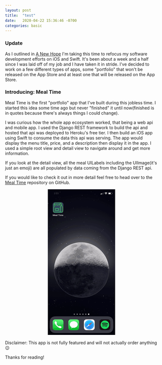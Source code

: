 ```yaml
---
layout: post
title:  "test"
date:   2020-04-22 15:36:46 -0700
categories: basic
---
```

### Update

As I outlined in [A New Hope](http://andrewmiotke.com/update/2020/03/31/a-new-hope.html) I'm taking
this time to refocus my software development efforts on iOS and Swift. It's been about a week and a half
since I was laid off of my job and I have taken it in stride. I've decided to work on a few different types of
apps, some "portfolio" that won't be released on the App Store and at least one that will be released on the App Store.

### Introducing: Meal Time
Meal Time is the first "portfolio" app that I've built during this jobless time. I started this idea some time ago
but never "finished" it until now(finished is in quotes because there's always things I could change).

I was curious how the whole app ecosystem worked, that being a web api and mobile app. I used the Django
REST framework to build the api and hosted that api was deployed to Heroku's free tier. I then build an iOS app using Swift to consume the data this api was serving.
The app would display the menu title, price, and a description then display it in the app. I used a simple root view and detail view
to navigate around and get more information.

If you look at the detail view, all the meal UILabels including the UIImage(it's just an emoji) are all populated
by data coming from the Django REST api.

If you would like to check it out in more detail feel free to head over to the [Meal Time](https://github.com/miotke/MealTime) repository on GitHub.

<p align="center">
  <img src="/images/MealTimeVideo.gif">
</p>

Disclaimer: This app is not fully featured and will not actually order anything 😉

Thanks for reading!


[jekyll-docs]: https://jekyllrb.com/docs/home
[jekyll-gh]:   https://github.com/jekyll/jekyll
[jekyll-talk]: https://talk.jekyllrb.com/
